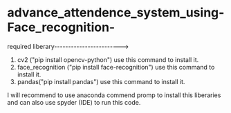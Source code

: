 # advance_attendence_system_using-Face_recognition-
required liberary------------------------>
1. cv2 ("pip install opencv-python") use this command to install it.
2. face_recognition ("pip install face-recognition") use this command to install it.
3. pandas("pip install pandas")  use this command to install it.

I will recommend to use anaconda commend promp to install this liberaries and can also use spyder (IDE) to run this code.

